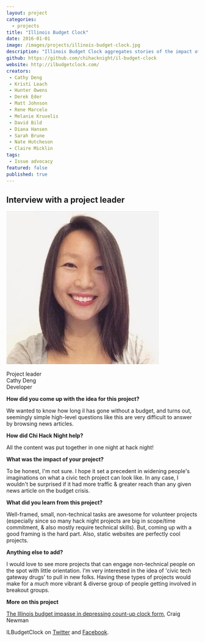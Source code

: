 ```yaml
---
layout: project
categories: 
  - projects
title: "Illinois Budget Clock"
date: 2016-01-01
image: /images/projects/illinois-budget-clock.jpg
description: "Illinois Budget Clock aggregates stories of the impact of the 2016 Illinois state budget impasse in order to impose a greater sense of urgency and pressure Illinois politicians to act."
github: https://github.com/chihacknight/il-budget-clock
website: http://ilbudgetclock.com/
creators: 
 - Cathy Deng
 - Kristi Leach
 - Hunter Owens
 - Derek Eder
 - Matt Johnson
 - Rene Marcelo
 - Melanie Kruvelis
 - David Bild
 - Diana Hansen
 - Sarah Brune
 - Nate Hutcheson
 - Claire Micklin
tags:
 - Issue advocacy
featured: false
published: true
---
```




<h2>Interview with a project leader</h2>

<p class='pull-left'>
<img class='img-rounded project-headshot hidden-phone' src='/images/people/cathy_deng.jpg' alt='Cathy Deng' />
</p>

<p>
Project leader<br />
Cathy Deng<br />
Developer
</p>

<div class='clearfix'></div>

**How did you come up with the idea for this project?**

We wanted to know how long il has gone without a budget, and turns out, seemingly simple high-level questions like this are very difficult to answer by browsing news articles.

**How did Chi Hack Night help?**

All the content was put together in one night at hack night!

**What was the impact of your project?**

To be honest, I'm not sure. I hope it set a precedent in widening people's imaginations on what a civic tech project can look like. In any case, I wouldn't be surprised if it had more traffic & greater reach than any given news article on the budget crisis.

**What did you learn from this project?**

Well-framed, small, non-technical tasks are awesome for volunteer projects (especially since so many hack night projects are big in scope/time commitment, & also mostly require technical skills). But, coming up with a good framing is the hard part. Also, static websites are perfectly cool projects.

**Anything else to add?**

I would love to see more projects that can engage non-technical people on the spot with little orientation. I'm very interested in the idea of 'civic tech gateway drugs' to pull in new folks. Having these types of projects would make for a *much* more vibrant & diverse group of people getting involved in breakout groups.

**More on this project**

[The Illinois budget impasse in depressing count-up clock form](https://medium.com/@craignewman/the-illinois-budget-impasse-in-depressing-count-up-clock-form-ece875a1a6e8#.fmfc5ddyv), Craig Newman

ILBudgetClock on [Twitter](https://twitter.com/ILBudgetClock) and [Facebook](https://www.facebook.com/IL-Budget-Clock-727226324079655/).
